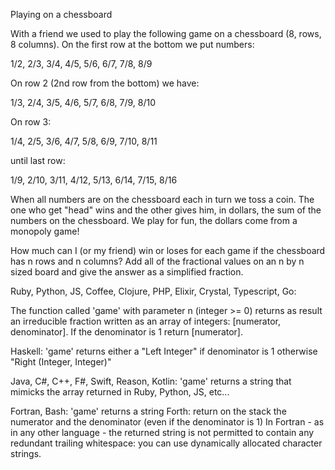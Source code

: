 Playing on a chessboard

With a friend we used to play the following game on a chessboard (8, rows, 8 columns). On the first row at the bottom we put numbers:

1/2, 2/3, 3/4, 4/5, 5/6, 6/7, 7/8, 8/9

On row 2 (2nd row from the bottom) we have:

1/3, 2/4, 3/5, 4/6, 5/7, 6/8, 7/9, 8/10

On row 3:

1/4, 2/5, 3/6, 4/7, 5/8, 6/9, 7/10, 8/11

until last row:

1/9, 2/10, 3/11, 4/12, 5/13, 6/14, 7/15, 8/16

When all numbers are on the chessboard each in turn we toss a coin. The one who get "head" wins and the other gives him, in dollars, the sum of the numbers on the chessboard. We play for fun, the dollars come from a monopoly game!

How much can I (or my friend) win or loses for each game if the chessboard has n rows and n columns? Add all of the fractional values on an n by n sized board and give the answer as a simplified fraction.

Ruby, Python, JS, Coffee, Clojure, PHP, Elixir, Crystal, Typescript, Go:

The function called 'game' with parameter n (integer >= 0) returns as result an irreducible fraction written as an array of integers: [numerator, denominator]. If the denominator is 1 return [numerator].

Haskell:
'game' returns either a "Left Integer" if denominator is 1 otherwise "Right (Integer, Integer)"

Java, C#, C++, F#, Swift, Reason, Kotlin:
'game' returns a string that mimicks the array returned in Ruby, Python, JS, etc...

Fortran, Bash: 'game' returns a string
Forth: return on the stack the numerator and the denominator (even if the denominator is 1)
In Fortran - as in any other language - the returned string is not permitted to contain any redundant trailing whitespace: you can use dynamically allocated character strings.